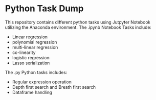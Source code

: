 # Python Task Dump

This repository contains different python tasks using Jutpyter Notebook utilizing the Anaconda environment.
The .ipynb Notebook Tasks include:
- Linear regression
- polynomial regression
- multi-linear regression
- co-linearity
- logistic regression
- Lasso serialization

The .py Python tasks includes:
- Regular expression operation
- Depth first search and Breath first search
- Dataframe handling
  
